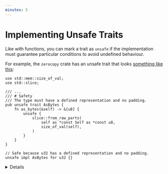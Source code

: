 ```yaml
---
minutes: 5
---
```


# Implementing Unsafe Traits

Like with functions, you can mark a trait as `unsafe` if the implementation must
guarantee particular conditions to avoid undefined behaviour.

For example, the `zerocopy` crate has an unsafe trait that looks
[something like this](https://docs.rs/zerocopy/latest/zerocopy/trait.AsBytes.html):

```rust,editable
use std::mem::size_of_val;
use std::slice;

/// ...
/// # Safety
/// The type must have a defined representation and no padding.
pub unsafe trait AsBytes {
    fn as_bytes(&self) -> &[u8] {
        unsafe {
            slice::from_raw_parts(
                self as *const Self as *const u8,
                size_of_val(self),
            )
        }
    }
}

// Safe because u32 has a defined representation and no padding.
unsafe impl AsBytes for u32 {}
```

<details>

There should be a `# Safety` section on the Rustdoc for the trait explaining the
requirements for the trait to be safely implemented.

The actual safety section for `AsBytes` is rather longer and more complicated.

The built-in `Send` and `Sync` traits are unsafe.

</details>
